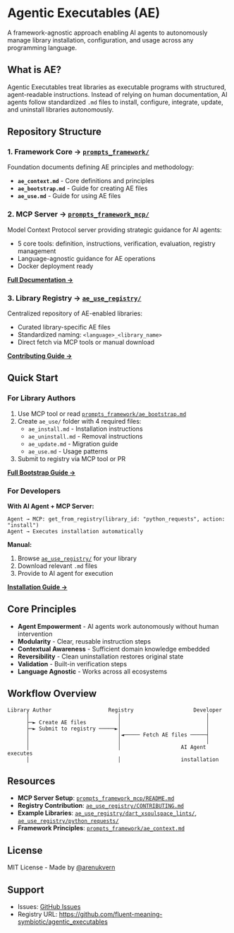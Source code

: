 # Agentic Executables (AE)

A framework-agnostic approach enabling AI agents to autonomously manage library installation, configuration, and usage across any programming language.

## What is AE?

Agentic Executables treat libraries as executable programs with structured, agent-readable instructions. Instead of relying on human documentation, AI agents follow standardized `.md` files to install, configure, integrate, update, and uninstall libraries autonomously.

## Repository Structure

### 1. Framework Core → [`prompts_framework/`](./prompts_framework/)

Foundation documents defining AE principles and methodology:

- **`ae_context.md`** - Core definitions and principles
- **`ae_bootstrap.md`** - Guide for creating AE files
- **`ae_use.md`** - Guide for using AE files

### 2. MCP Server → [`prompts_framework_mcp/`](./prompts_framework_mcp/)

Model Context Protocol server providing strategic guidance for AI agents:

- 5 core tools: definition, instructions, verification, evaluation, registry management
- Language-agnostic guidance for AE operations
- Docker deployment ready

[**Full Documentation →**](./prompts_framework_mcp/README.md)

### 3. Library Registry → [`ae_use_registry/`](./ae_use_registry/)

Centralized repository of AE-enabled libraries:

- Curated library-specific AE files
- Standardized naming: `<language>_<library_name>`
- Direct fetch via MCP tools or manual download

[**Contributing Guide →**](./ae_use_registry/CONTRIBUTING.md)

## Quick Start

### For Library Authors

1. Use MCP tool or read [`prompts_framework/ae_bootstrap.md`](./prompts_framework/ae_bootstrap.md)
2. Create `ae_use/` folder with 4 required files:
   - `ae_install.md` - Installation instructions
   - `ae_uninstall.md` - Removal instructions
   - `ae_update.md` - Migration guide
   - `ae_use.md` - Usage patterns
3. Submit to registry via MCP tool or PR

[**Full Bootstrap Guide →**](./prompts_framework/ae_bootstrap.md)

### For Developers

**With AI Agent + MCP Server:**

```
Agent → MCP: get_from_registry(library_id: "python_requests", action: "install")
Agent → Executes installation automatically
```

**Manual:**

1. Browse [`ae_use_registry/`](./ae_use_registry/) for your library
2. Download relevant `.md` files
3. Provide to AI agent for execution

[**Installation Guide →**](./prompts_framework_mcp/ae_install.md)

## Core Principles

- **Agent Empowerment** - AI agents work autonomously without human intervention
- **Modularity** - Clear, reusable instruction steps
- **Contextual Awareness** - Sufficient domain knowledge embedded
- **Reversibility** - Clean uninstallation restores original state
- **Validation** - Built-in verification steps
- **Language Agnostic** - Works across all ecosystems

## Workflow Overview

```
Library Author                  Registry                   Developer
      │                            │                           │
      ├─► Create AE files          │                           │
      ├─► Submit to registry ─────►│                           │
      │                            │◄───── Fetch AE files ─────┤
      │                            │                           │
      │                            │                   AI Agent executes
      │                            │                   installation
```

## Resources

- **MCP Server Setup**: [`prompts_framework_mcp/README.md`](./prompts_framework_mcp/README.md)
- **Registry Contribution**: [`ae_use_registry/CONTRIBUTING.md`](./ae_use_registry/CONTRIBUTING.md)
- **Example Libraries**: [`ae_use_registry/dart_xsoulspace_lints/`](./ae_use_registry/dart_xsoulspace_lints/), [`ae_use_registry/python_requests/`](./ae_use_registry/python_requests/)
- **Framework Principles**: [`prompts_framework/ae_context.md`](./prompts_framework/ae_context.md)

## License

MIT License - Made by [@arenukvern](https://github.com/arenukvern)

## Support

- Issues: [GitHub Issues](https://github.com/fluent-meaning-symbiotic/agentic_executables/issues)
- Registry URL: https://github.com/fluent-meaning-symbiotic/agentic_executables
